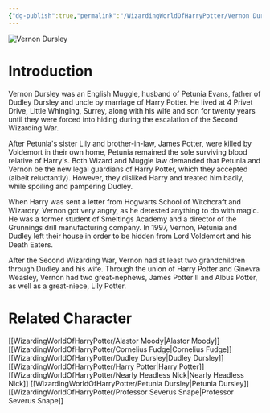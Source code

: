 ```yaml
---
{"dg-publish":true,"permalink":"/WizardingWorldOfHarryPotter/Vernon Dursley/","dgPassFrontmatter":true,"created":"","updated":""}
---
```


![Vernon Dursley](http://rxbg5ysja.bkt.gdipper.com/Vernon_Dursley.png)
# Introduction
Vernon Dursley was an English Muggle, husband of Petunia Evans, father of Dudley Dursley and uncle by marriage of Harry Potter. He lived at 4 Privet Drive, Little Whinging, Surrey, along with his wife and son for twenty years until they were forced into hiding during the escalation of the Second Wizarding War. 

After Petunia's sister Lily and brother-in-law, James Potter, were killed by Voldemort in their own home, Petunia remained the sole surviving blood relative of Harry's. Both Wizard and Muggle law demanded that Petunia and Vernon be the new legal guardians of Harry Potter, which they accepted (albeit reluctantly). However, they disliked Harry and treated him badly, while spoiling and pampering Dudley.

When Harry was sent a letter from Hogwarts School of Witchcraft and Wizardry, Vernon got very angry, as he detested anything to do with magic. He was a former student of Smeltings Academy and a director of the Grunnings drill manufacturing company. In 1997, Vernon, Petunia and Dudley left their house in order to be hidden from Lord Voldemort and his Death Eaters.

After the Second Wizarding War, Vernon had at least two grandchildren through Dudley and his wife. Through the union of Harry Potter and Ginevra Weasley, Vernon had two great-nephews, James Potter II and Albus Potter, as well as a great-niece, Lily Potter.

# Related Character
[[WizardingWorldOfHarryPotter/Alastor Moody\|Alastor Moody]]
[[WizardingWorldOfHarryPotter/Cornelius Fudge\|Cornelius Fudge]]
[[WizardingWorldOfHarryPotter/Dudley Dursley\|Dudley Dursley]]
[[WizardingWorldOfHarryPotter/Harry Potter\|Harry Potter]]
[[WizardingWorldOfHarryPotter/Nearly Headless Nick\|Nearly Headless Nick]]
[[WizardingWorldOfHarryPotter/Petunia Dursley\|Petunia Dursley]]
[[WizardingWorldOfHarryPotter/Professor Severus Snape\|Professor Severus Snape]]

